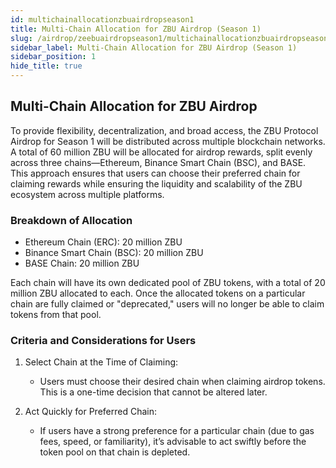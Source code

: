 ```yaml
---
id: multichainallocationzbuairdropseason1
title: Multi-Chain Allocation for ZBU Airdrop (Season 1)
slug: /airdrop/zeebuairdropseason1/multichainallocationzbuairdropseason1
sidebar_label: Multi-Chain Allocation for ZBU Airdrop (Season 1)
sidebar_position: 1
hide_title: true
---
```

<h2> Multi-Chain Allocation for ZBU Airdrop </h2>

To provide flexibility, decentralization, and broad access, the ZBU Protocol Airdrop for Season 1 will be distributed across multiple blockchain networks. A total of 60 million ZBU will be allocated for airdrop rewards, split evenly across three chains—Ethereum, Binance Smart Chain (BSC), and BASE. This approach ensures that users can choose their preferred chain for claiming rewards while ensuring the liquidity and scalability of the ZBU ecosystem across multiple platforms.

### Breakdown of Allocation

- Ethereum Chain (ERC): 20 million ZBU
- Binance Smart Chain (BSC): 20 million ZBU
- BASE Chain: 20 million ZBU

Each chain will have its own dedicated pool of ZBU tokens, with a total of 20 million ZBU allocated to each. Once the allocated tokens on a particular chain are fully claimed or "deprecated," users will no longer be able to claim tokens from that pool.

### Criteria and Considerations for Users

1. Select Chain at the Time of Claiming:
   - Users must choose their desired chain when claiming airdrop tokens. This is a one-time decision that cannot be altered later.

2. Act Quickly for Preferred Chain:
    - If users have a strong preference for a particular chain (due to gas fees, speed, or familiarity), it’s advisable to act swiftly before the token pool on that chain is depleted.